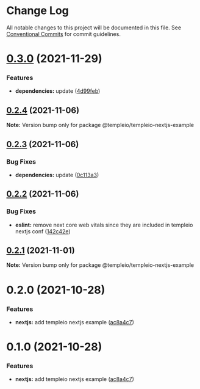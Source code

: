 # Change Log

All notable changes to this project will be documented in this file.
See [Conventional Commits](https://conventionalcommits.org) for commit guidelines.

# [0.3.0](https://github.com/andrei9669/temple/compare/@templeio/templeio-nextjs-example@0.2.4...@templeio/templeio-nextjs-example@0.3.0) (2021-11-29)


### Features

* **dependencies:** update ([4d99feb](https://github.com/andrei9669/temple/commit/4d99febde532d5bb5514437ee63d7e27b115308c))





## [0.2.4](https://github.com/andrei9669/temple/compare/@templeio/templeio-nextjs-example@0.2.3...@templeio/templeio-nextjs-example@0.2.4) (2021-11-06)

**Note:** Version bump only for package @templeio/templeio-nextjs-example





## [0.2.3](https://github.com/andrei9669/temple/compare/@templeio/templeio-nextjs-example@0.2.2...@templeio/templeio-nextjs-example@0.2.3) (2021-11-06)


### Bug Fixes

* **dependencies:** update ([0c113a3](https://github.com/andrei9669/temple/commit/0c113a37dfc938c677238b9b7ef21e70d8da8570))





## [0.2.2](https://github.com/andrei9669/temple/compare/@templeio/templeio-nextjs-example@0.2.1...@templeio/templeio-nextjs-example@0.2.2) (2021-11-06)


### Bug Fixes

* **eslint:** remove next core web vitals since they are included in templeio nextjs conf ([142c42e](https://github.com/andrei9669/temple/commit/142c42e558cb58371e49aad8eb14bd213f198ec1))





## [0.2.1](https://github.com/andrei9669/temple/compare/@templeio/templeio-nextjs-example@0.2.0...@templeio/templeio-nextjs-example@0.2.1) (2021-11-01)

**Note:** Version bump only for package @templeio/templeio-nextjs-example





# 0.2.0 (2021-10-28)


### Features

* **nextjs:** add templeio nextjs example ([ac8a4c7](https://github.com/andrei9669/temple/commit/ac8a4c7e4c57dc994f05f066f7f9fc0b0913662b))





# 0.1.0 (2021-10-28)


### Features

* **nextjs:** add templeio nextjs example ([ac8a4c7](https://github.com/andrei9669/temple/commit/ac8a4c7e4c57dc994f05f066f7f9fc0b0913662b))
